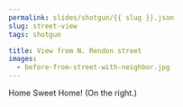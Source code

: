 ```yaml
---
permalink: slides/shotgun/{{ slug }}.json
slug: street-view
tags: shotgun

title: View from N. Rendon street
images:
  - before-from-street-with-neighbor.jpg
---
```

Home Sweet Home! (On the right.)
